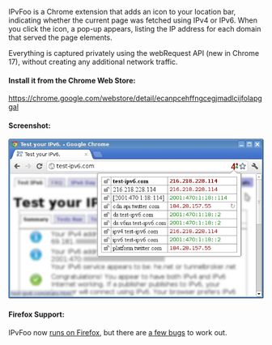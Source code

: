 IPvFoo is a Chrome extension that adds an icon to your location bar, indicating whether the current page was fetched using IPv4 or IPv6. When you click the icon, a pop-up appears, listing the IP address for each domain that served the page elements.

Everything is captured privately using the webRequest API (new in Chrome 17), without creating any additional network traffic.

#### Install it from the Chrome Web Store:
https://chrome.google.com/webstore/detail/ecanpcehffngcegjmadlcijfolapggal

#### Screenshot:
![Screenshot](/misc/screenshot_webstore_640x400.png?raw=true)

#### Firefox Support:
IPvFoo now [runs on Firefox](https://addons.mozilla.org/en-US/firefox/addon/ipvfoo-pmarks/), but there are [a few bugs](https://github.com/pmarks-net/ipvfoo/issues/32) to work out.

